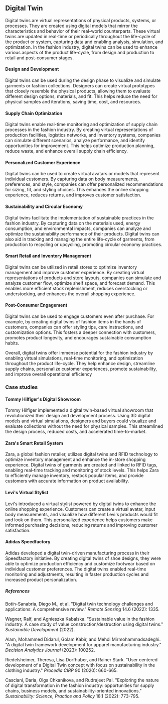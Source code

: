﻿## Digital Twin

Digital twins are virtual representations of physical products, systems, or processes. They are created using digital models that mirror the characteristics and behavior of their real-world counterparts. These virtual twins are updated in real-time or periodically throughout the life-cycle of the product or system, capturing data and enabling analysis, simulation, and optimization.  In the fashion industry, digital twins can be used to enhance various aspects of the product life-cycle, from design and production to retail and post-consumer stages.

#### Design and Development

Digital twins can be used during the design phase to visualize and simulate garments or fashion collections. Designers can create virtual prototypes that closely resemble the physical products, allowing them to evaluate different design options, materials, and fit. This helps reduce the need for physical samples and iterations, saving time, cost, and resources.

#### Supply Chain Optimization

Digital twins enable real-time monitoring and optimization of supply chain processes in the fashion industry. By creating virtual representations of production facilities, logistics networks, and inventory systems, companies can simulate different scenarios, analyze performance, and identify opportunities for improvement. This helps optimize production planning, reduce waste, and enhance overall supply chain efficiency.

#### Personalized Customer Experience

Digital twins can be used to create virtual avatars or models that represent individual customers. By capturing data on body measurements, preferences, and style, companies can offer personalized recommendations for sizing, fit, and styling choices. This enhances the online shopping experience, reduces returns, and improves customer satisfaction.

#### Sustainability and Circular Economy

Digital twins facilitate the implementation of sustainable practices in the fashion industry. By capturing data on the materials used, energy consumption, and environmental impacts, companies can analyze and optimize the sustainability performance of their products. Digital twins can also aid in tracking and managing the entire life-cycle of garments, from production to recycling or upcycling, promoting circular economy practices.

#### Smart Retail and Inventory Management

Digital twins can be utilized in retail stores to optimize inventory management and improve customer experience. By creating virtual representations of products and store layouts, companies can simulate and analyze customer flow, optimize shelf space, and forecast demand. This enables more efficient stock replenishment, reduces overstocking or understocking, and enhances the overall shopping experience.

#### Post-Consumer Engagement

Digital twins can be used to engage customers even after purchase. For example, by creating digital twins of fashion items in the hands of customers, companies can offer styling tips, care instructions, and customization options. This fosters a deeper connection with customers, promotes product longevity, and encourages sustainable consumption habits.

Overall, digital twins offer immense potential for the fashion industry by enabling virtual simulations, real-time monitoring, and optimization throughout the product life-cycle. They help enhance design, streamline supply chains, personalize customer experiences, promote sustainability, and improve overall operational efficiency

### Case studies

#### Tommy Hilfiger's Digital Showroom

Tommy Hilfiger implemented a digital twin-based virtual showroom that revolutionized their design and development process. Using 3D digital models and virtual simulations, designers and buyers could visualize and evaluate collections without the need for physical samples. This streamlined the design process, reduced costs, and accelerated time-to-market.

#### Zara's Smart Retail System

Zara, a global fashion retailer, utilizes digital twins and RFID technology to optimize inventory management and enhance the in-store shopping experience. Digital twins of garments are created and linked to RFID tags, enabling real-time tracking and monitoring of stock levels. This helps Zara to efficiently manage inventory, restock popular items, and provide customers with accurate information on product availability.

#### Levi's Virtual Stylist

Levi's introduced a virtual stylist powered by digital twins to enhance the online shopping experience. Customers can create a virtual avatar, input body measurements, and visualize how different Levi's products would fit and look on them. This personalized experience helps customers make informed purchasing decisions, reducing returns and improving customer satisfaction.

#### Adidas Speedfactory

Adidas developed a digital twin-driven manufacturing process in their Speedfactory initiative. By creating digital twins of shoe designs, they were able to optimize production efficiency and customize footwear based on individual customer preferences. The digital twins enabled real-time monitoring and adjustments, resulting in faster production cycles and increased product personalization.

##### References

Botín-Sanabria, Diego M., et al. "Digital twin technology challenges and applications: A comprehensive review." _Remote Sensing_ 14.6 (2022): 1335.

Wagner, Ralf, and Agnieszka Kabalska. "Sustainable value in the fashion industry: A case study of value construction/destruction using digital twins." _Sustainable Development_ (2022).

Alam, Mohammed Didarul, Golam Kabir, and Mehdi Mirmohammadsadeghi. "A digital twin framework development for apparel manufacturing industry." _Decision Analytics Journal_ (2023): 100252.

Riedelsheimer, Theresa, Lisa Dorfhuber, and Rainer Stark. "User centered development of a Digital Twin concept with focus on sustainability in the clothing industry." _Procedia CIRP_ 90 (2020): 660-665.

Casciani, Daria, Olga Chkanikova, and Rudrajeet Pal. "Exploring the nature of digital transformation in the fashion industry: opportunities for supply chains, business models, and sustainability-oriented innovations." _Sustainability: Science, Practice and Policy_ 18.1 (2022): 773-795.
